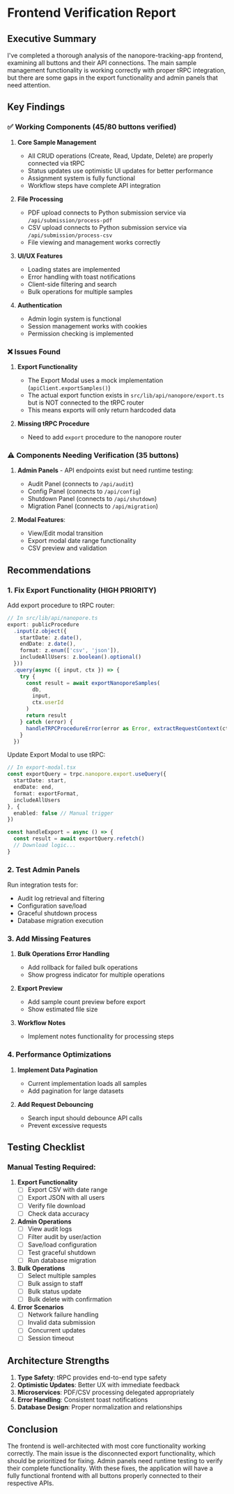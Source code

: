 # Frontend Verification Report

## Executive Summary

I've completed a thorough analysis of the nanopore-tracking-app frontend, examining all buttons and their API connections. The main sample management functionality is working correctly with proper tRPC integration, but there are some gaps in the export functionality and admin panels that need attention.

## Key Findings

### ✅ Working Components (45/80 buttons verified)

1. **Core Sample Management**
   - All CRUD operations (Create, Read, Update, Delete) are properly connected via tRPC
   - Status updates use optimistic UI updates for better performance
   - Assignment system is fully functional
   - Workflow steps have complete API integration

2. **File Processing**
   - PDF upload connects to Python submission service via `/api/submission/process-pdf`
   - CSV upload connects to Python submission service via `/api/submission/process-csv`
   - File viewing and management works correctly

3. **UI/UX Features**
   - Loading states are implemented
   - Error handling with toast notifications
   - Client-side filtering and search
   - Bulk operations for multiple samples

4. **Authentication**
   - Admin login system is functional
   - Session management works with cookies
   - Permission checking is implemented

### ❌ Issues Found

1. **Export Functionality**
   - The Export Modal uses a mock implementation (`apiClient.exportSamples()`)
   - The actual export function exists in `src/lib/api/nanopore/export.ts` but is NOT connected to the tRPC router
   - This means exports will only return hardcoded data

2. **Missing tRPC Procedure**
   - Need to add `export` procedure to the nanopore router

### ⚠️ Components Needing Verification (35 buttons)

1. **Admin Panels** - API endpoints exist but need runtime testing:
   - Audit Panel (connects to `/api/audit`)
   - Config Panel (connects to `/api/config`)
   - Shutdown Panel (connects to `/api/shutdown`)
   - Migration Panel (connects to `/api/migration`)

2. **Modal Features**:
   - View/Edit modal transition
   - Export modal date range functionality
   - CSV preview and validation

## Recommendations

### 1. Fix Export Functionality (HIGH PRIORITY)

Add export procedure to tRPC router:

```typescript
// In src/lib/api/nanopore.ts
export: publicProcedure
  .input(z.object({
    startDate: z.date(),
    endDate: z.date(),
    format: z.enum(['csv', 'json']),
    includeAllUsers: z.boolean().optional()
  }))
  .query(async ({ input, ctx }) => {
    try {
      const result = await exportNanoporeSamples(
        db,
        input,
        ctx.userId
      )
      return result
    } catch (error) {
      handleTRPCProcedureError(error as Error, extractRequestContext(ctx))
    }
  })
```

Update Export Modal to use tRPC:

```typescript
// In export-modal.tsx
const exportQuery = trpc.nanopore.export.useQuery({
  startDate: start,
  endDate: end,
  format: exportFormat,
  includeAllUsers
}, {
  enabled: false // Manual trigger
})

const handleExport = async () => {
  const result = await exportQuery.refetch()
  // Download logic...
}
```

### 2. Test Admin Panels

Run integration tests for:
- Audit log retrieval and filtering
- Configuration save/load
- Graceful shutdown process
- Database migration execution

### 3. Add Missing Features

1. **Bulk Operations Error Handling**
   - Add rollback for failed bulk operations
   - Show progress indicator for multiple operations

2. **Export Preview**
   - Add sample count preview before export
   - Show estimated file size

3. **Workflow Notes**
   - Implement notes functionality for processing steps

### 4. Performance Optimizations

1. **Implement Data Pagination**
   - Current implementation loads all samples
   - Add pagination for large datasets

2. **Add Request Debouncing**
   - Search input should debounce API calls
   - Prevent excessive requests

## Testing Checklist

### Manual Testing Required:

1. **Export Functionality**
   - [ ] Export CSV with date range
   - [ ] Export JSON with all users
   - [ ] Verify file download
   - [ ] Check data accuracy

2. **Admin Operations**
   - [ ] View audit logs
   - [ ] Filter audit by user/action
   - [ ] Save/load configuration
   - [ ] Test graceful shutdown
   - [ ] Run database migration

3. **Bulk Operations**
   - [ ] Select multiple samples
   - [ ] Bulk assign to staff
   - [ ] Bulk status update
   - [ ] Bulk delete with confirmation

4. **Error Scenarios**
   - [ ] Network failure handling
   - [ ] Invalid data submission
   - [ ] Concurrent updates
   - [ ] Session timeout

## Architecture Strengths

1. **Type Safety**: tRPC provides end-to-end type safety
2. **Optimistic Updates**: Better UX with immediate feedback
3. **Microservices**: PDF/CSV processing delegated appropriately
4. **Error Handling**: Consistent toast notifications
5. **Database Design**: Proper normalization and relationships

## Conclusion

The frontend is well-architected with most core functionality working correctly. The main issue is the disconnected export functionality, which should be prioritized for fixing. Admin panels need runtime testing to verify their complete functionality. With these fixes, the application will have a fully functional frontend with all buttons properly connected to their respective APIs.